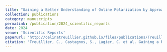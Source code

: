 ```yaml
---
title: "Gaining a Better Understanding of Online Polarization by Approaching it as a Dynamic Process"
collection: publications
category: manuscripts
permalink: /publication/2024_scientific_reports
date: 2024
venue: 'Scientific Reports'
paperurl: 'http://celinatreuillier.github.io/files/publications/Treuillier_ScientificReports_2024.pdf'
citation: 'Treuillier, C., Castagnos, S., Lagier, C. et al. Gaining a better understanding of online polarization by approaching it as a dynamic process. Sci Rep 14, 8702 (2024). https://doi.org/10.1038/s41598-024-58915-w'
---
```

